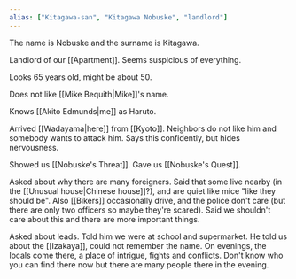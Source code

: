 ```yaml
---
alias: ["Kitagawa-san", "Kitagawa Nobuske", "landlord"]
---
```


The name is Nobuske and the surname is Kitagawa.

Landlord of our [[Apartment]]. Seems suspicious of everything.

Looks 65 years old, might be about 50.

Does not like [[Mike Bequith|Mike]]'s name.

Knows [[Akito Edmunds|me]] as Haruto.

Arrived [[Wadayama|here]] from [[Kyoto]]. Neighbors do not like him and somebody wants to attack him. Says this confidently, but hides nervousness.

Showed us [[Nobuske's Threat]].
Gave us [[Nobuske's Quest]].

Asked about why there are many foreigners. Said that some live nearby (in the [[Unusual house|Chinese house]]?), and are quiet like mice "like they should be". Also [[Bikers]] occasionally drive, and the police don't care (but there are only two officers so maybe they're scared). Said we shouldn't care about this and there are more important things.

Asked about leads. Told him we were at school and supermarket. He told us about the [[Izakaya]], could not remember the name. On evenings, the locals come there, a place of intrigue, fights and conflicts. Don't know who you can find there now but there are many people there in the evening.